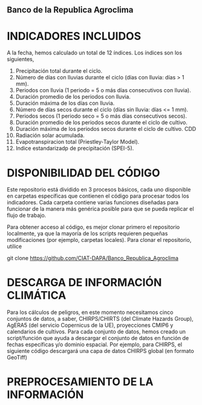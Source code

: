 ## Banco de la Republica Agroclima

# INDICADORES INCLUIDOS

A la fecha, hemos calculado un total de 12 índices. Los índices son los siguientes,

1. Precipitación total durante el ciclo.
2. Número de días con lluvias durante el ciclo (días con lluvia: días > 1 mm).
3. Periodos con lluvia (1 periodo = 5 o más días consecutivos con lluvia).
4. Duración promedio de los periodos con lluvia.
5. Duración máxima de los días con lluvia.
6. Número de días secos durante el ciclo (días sin lluvia: días <= 1 mm).
7. Periodos secos (1 periodo seco = 5 o más días consecutivos secos).
8. Duración promedio de los periodos secos durante el ciclo de cultivo.
9. Duración máxima de los periodos secos durante el ciclo de cultivo. CDD
10. Radiación solar acumulada.
11. Evapotranspiracion total (Priestley-Taylor Model).
12. Indice estandarizadp de precipitación (SPEI-5).

# DISPONIBILIDAD DEL CÓDIGO 

Este repositorio está dividido en 3 procesos básicos, cada uno disponible en carpetas específicas que contienen el código para procesar todos los indicadores. Cada carpeta contiene varias funciones diseñadas para funcionar de la manera más genérica posible para que se pueda replicar el flujo de trabajo. 

Para obtener acceso al código, es mejor clonar primero el repositorio localmente, ya que la mayoría de los scripts requieren pequeñas modificaciones (por ejemplo, carpetas locales). Para clonar el repositorio, utilice

git clone https://github.com/CIAT-DAPA/Banco_Republica_Agroclima

# DESCARGA DE INFORMACIÓN CLIMÁTICA

Para los cálculos de peligros, en este momento necesitamos cinco conjuntos de datos, a saber, CHIRPS/CHIRTS (del Climate Hazards Group), AgERA5 (del servicio Copernicus de la UE), proyecciones CMIP6 y calendarios de cultivos. Para cada conjunto de datos, hemos creado un script/función que ayuda a descargar el conjunto de datos en función de fechas específicas y/o dominio espacial. Por ejemplo, para CHIRPS, el siguiente código descargará una capa de datos CHIRPS global (en formato GeoTiff)

# PREPROCESAMIENTO DE LA INFORMACIÓN 

